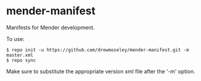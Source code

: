 # mender-manifest
Manifests for Mender development.

To use:
```
$ repo init -u https://github.com/drewmoseley/mender-manifest.git -m master.xml
$ repo sync
```

Make sure to substitute the appropriate version xml file after the '-m' option.

